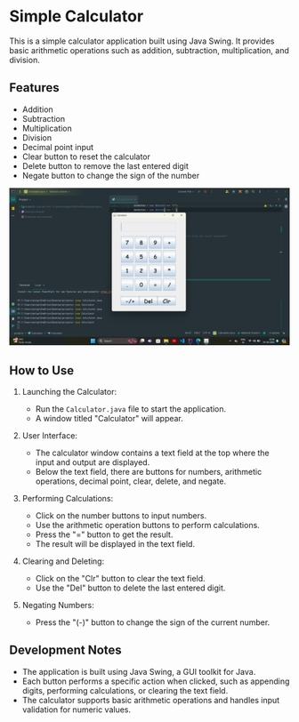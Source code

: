 # Simple Calculator

This is a simple calculator application built using Java Swing. It provides basic arithmetic operations such as addition, subtraction, multiplication, and division.

## Features

- Addition
- Subtraction
- Multiplication
- Division
- Decimal point input
- Clear button to reset the calculator
- Delete button to remove the last entered digit
- Negate button to change the sign of the number
  
![Preview](Calculator.png)

## How to Use
1. Launching the Calculator:
   - Run the `Calculator.java` file to start the application.
   - A window titled "Calculator" will appear.

2. User Interface:
   - The calculator window contains a text field at the top where the input and output are displayed.
   - Below the text field, there are buttons for numbers, arithmetic operations, decimal point, clear, delete, and negate.

3. Performing Calculations:
   - Click on the number buttons to input numbers.
   - Use the arithmetic operation buttons to perform calculations.
   - Press the "=" button to get the result.
   - The result will be displayed in the text field.

4. Clearing and Deleting:
   - Click on the "Clr" button to clear the text field.
   - Use the "Del" button to delete the last entered digit.

5. Negating Numbers:
   - Press the "(-)" button to change the sign of the current number.

## Development Notes

- The application is built using Java Swing, a GUI toolkit for Java.
- Each button performs a specific action when clicked, such as appending digits, performing calculations, or clearing the text field.
- The calculator supports basic arithmetic operations and handles input validation for numeric values.
